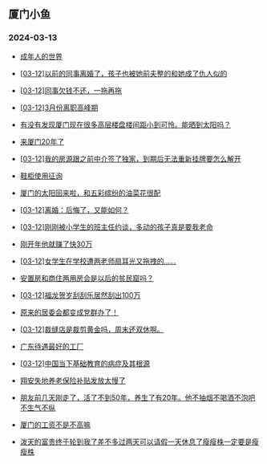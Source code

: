 ## 厦门小鱼 
### 2024-03-13

+ [成年人的世界](http://bbs.xmfish.com/read-htm-tid-18159257.html)

+ [[03-12]以前的同事离婚了，孩子也被她前夫整的和她成了仇人似的](http://bbs.xmfish.com/read-htm-tid-18159433.html)

+ [[03-12]同事欠钱不还，一拖再拖](http://bbs.xmfish.com/read-htm-tid-18159322.html)

+ [[03-12]3月份离职高峰期](http://bbs.xmfish.com/read-htm-tid-18159392.html)

+ [有没有发现厦门现在很多高层楼盘楼间距小到可怜。能晒到太阳吗？](http://bbs.xmfish.com/read-htm-tid-18159308.html)

+ [来厦门20年了](http://bbs.xmfish.com/read-htm-tid-18159225.html)

+ [[03-12]我的房源跟之前中介签了独家，到期后无法重新挂牌要怎么解开](http://bbs.xmfish.com/read-htm-tid-18159329.html)

+ [鞋柜使用征询](http://bbs.xmfish.com/read-htm-tid-18159261.html)

+ [厦门的太阳回来啦，和五彩缤纷的油菜花很配](http://bbs.xmfish.com/read-htm-tid-18159380.html)

+ [[03-12]离婚：后悔了，又能如何？](http://bbs.xmfish.com/read-htm-tid-18159552.html)

+ [[03-12]刚刚被小学生的班主任约谈，多动的孩子真是要我老命](http://bbs.xmfish.com/read-htm-tid-18159538.html)

+ [刚开年他就赚了快30万](http://bbs.xmfish.com/read-htm-tid-18159462.html)

+ [[03-12]女学生在学校遭两老师扇耳光又拖拽的……](http://bbs.xmfish.com/read-htm-tid-18159503.html)

+ [安置房和商住两用房会是以后的贫民窟吗？](http://bbs.xmfish.com/read-htm-tid-18159485.html)

+ [[03-12]福龙贺岁刮刮乐居然刮出100万](http://bbs.xmfish.com/read-htm-tid-18159509.html)

+ [原来的居委会都变成党群办了！](http://bbs.xmfish.com/read-htm-tid-18159390.html)

+ [[03-12]裁缝店是裁剪黄金吗，周末还双休啊。](http://bbs.xmfish.com/read-htm-tid-18159555.html)

+ [广东待遇最好的工厂](http://bbs.xmfish.com/read-htm-tid-18159593.html)

+ [[03-12]中国当下基础教育的病症及其根源](http://bbs.xmfish.com/read-htm-tid-18159430.html)

+ [翔安失地养老保险补贴发放太慢了](http://bbs.xmfish.com/read-htm-tid-18159582.html)

+ [朋友前几天刚走了，活了不到50年，养生了有20年。他不抽烟不喝酒不泡吧不生气不纵](http://bbs.xmfish.com/read-htm-tid-18159746.html)

+ [厦门的工资不是不高嘛](http://bbs.xmfish.com/read-htm-tid-18159715.html)

+ [泼天的富贵终于轮到我了差不多过两天可以请假一天休息了瘦瘦株一定要是瘦瘦株](http://bbs.xmfish.com/read-htm-tid-18159536.html)

